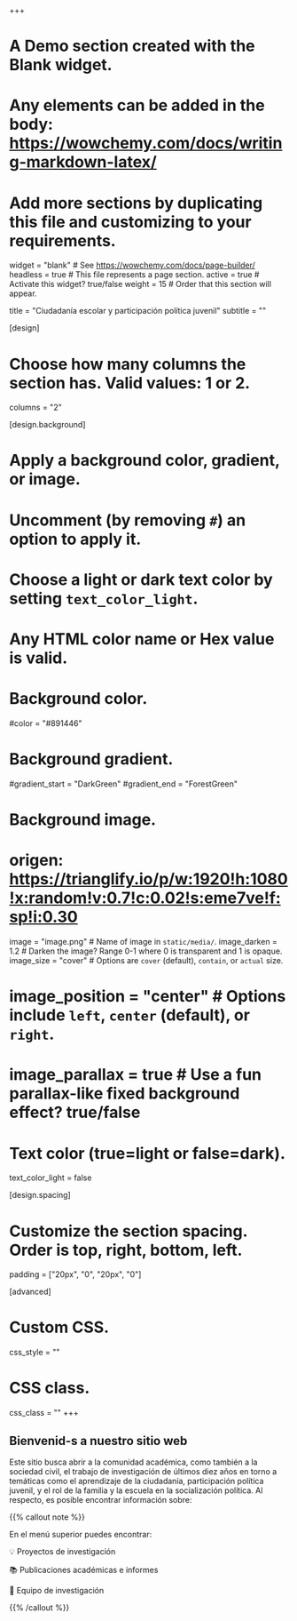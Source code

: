 +++
# A Demo section created with the Blank widget.
# Any elements can be added in the body: https://wowchemy.com/docs/writing-markdown-latex/
# Add more sections by duplicating this file and customizing to your requirements.

widget = "blank"  # See https://wowchemy.com/docs/page-builder/
headless = true  # This file represents a page section.
active = true  # Activate this widget? true/false
weight = 15  # Order that this section will appear.

title = "Ciudadanía escolar y participación política juvenil"
subtitle = ""

[design]
  # Choose how many columns the section has. Valid values: 1 or 2.
  columns = "2"

[design.background]
  # Apply a background color, gradient, or image.
  #   Uncomment (by removing `#`) an option to apply it.
  #   Choose a light or dark text color by setting `text_color_light`.
  #   Any HTML color name or Hex value is valid.

  # Background color.
  #color = "#891446"
  
  # Background gradient.
  #gradient_start = "DarkGreen"
  #gradient_end = "ForestGreen"
  
  # Background image.
  # origen: https://trianglify.io/p/w:1920!h:1080!x:random!v:0.7!c:0.02!s:eme7ve!f:sp!i:0.30   
   image = "image.png"  # Name of image in `static/media/`.
   image_darken = 1.2  # Darken the image? Range 0-1 where 0 is transparent and 1 is opaque.
   image_size = "cover"  #  Options are `cover` (default), `contain`, or `actual` size.
  # image_position = "center"  # Options include `left`, `center` (default), or `right`.
  # image_parallax = true  # Use a fun parallax-like fixed background effect? true/false
  
  # Text color (true=light or false=dark).
  text_color_light = false

[design.spacing]
  # Customize the section spacing. Order is top, right, bottom, left.
  padding = ["20px", "0", "20px", "0"]

[advanced]
 # Custom CSS. 
 css_style = ""
 
 # CSS class.
 css_class = ""
+++


## Bienvenid-s a nuestro sitio web

Este sitio busca abrir a la comunidad académica, como también a la sociedad civil, el trabajo de investigación de últimos diez años en torno a temáticas como el aprendizaje de la ciudadanía, participación política juvenil, y el rol de la familia y la escuela en la socialización política.  Al respecto, es posible encontrar información sobre:


{{% callout note %}}

En el menú superior puedes encontrar:

💡 Proyectos de investigación

📚 Publicaciones académicas e informes

🙌 Equipo de investigación

{{% /callout %}}



<!-- ## Get inspired -->

<!-- [Check out the Markdown files](https://github.com/wowchemy/starter-academic/tree/master/exampleSite) which power the [Academic Demo](https://academic-demo.netlify.app), or [view the showcase](https://wowchemy.com/user-stories/). -->
